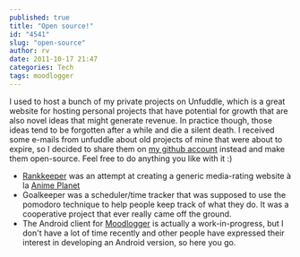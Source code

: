 ```yaml
---
published: true
title: "Open source!"
id: "4541"
slug: "open-source"
author: rv
date: 2011-10-17 21:47
categories: Tech
tags: moodlogger
---
```

I used to host a bunch of my private projects on Unfuddle, which is a great website for hosting personal projects that have potential for growth that are also novel ideas that might generate revenue. In practice though, those ideas tend to be forgotten after a while and die a silent death. I received some e-mails from unfuddle about old projects of mine that were about to expire, so I decided to share them on <a href="https://github.com/rv" target="_blank">my github account</a> instead and make them open-source. Feel free to do anything you like with it :)
<ul>
	<li><a href="http://www.rankkeeper.com/" target="_blank">Rankkeeper</a> was an attempt at creating a generic media-rating website à la <a href="http://www.anime-planet.com" target="_blank">Anime Planet</a></li>
	<li>Goalkeeper was a scheduler/time tracker that was supposed to use the pomodoro technique to help people keep track of what they do. It was a cooperative project that ever really came off the ground.</li>
	<li>The Android client for <a href="www.moodlogger.net" target="_blank">Moodlogger</a> is actually a work-in-progress, but I don't have a lot of time recently and other people have expressed their interest in developing an Android version, so here you go.</li>
</ul>